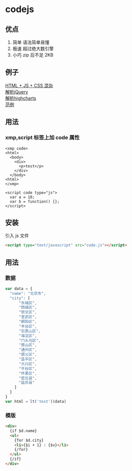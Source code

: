 # codejs

## 优点

1. 简单 语法简单易懂
2. 极速 超过绝大数引擎
3. 小巧 zip 后不足 2KB

## 例子

[HTML + JS + CSS 混杂](https://listen80.github.io/code-view/examples/)  
[解析jQuery](https://listen80.github.io/code-view/examples/jquery.html)  
[解析highcharts](https://listen80.github.io/code-view/examples/escape.html)  
[范例](https://listen80.github.io/code-view/examples/easy.html)

## 用法

### xmp,script 标签上加 code 属性

```
<xmp code>
<html>
  <body>
    <div>
      <p>test</p>
    </div>
  </body>
<html>
</xmp>
```

```
<script code type="js">
  var a = 10;
  var b = function() {};
</script>
```

## 安装

引入 js 文件

```html
<script type="text/javascript" src="code.js"></script>
```

## 用法

### 数据

```js
var data = {
  "name": "北京市",
  "city": [
      "东城区",
      "西城区",
      "崇文区",
      "宣武区",
      "朝阳区",
      "丰台区",
      "石景山区",
      "海淀区",
      "门头沟区",
      "房山区",
      "通州区",
      "顺义区",
      "昌平区",
      "大兴区",
      "平谷区",
      "怀柔区",
      "密云县",
      "延庆县"
    ]
  }
}
var html = lt('test')(data)
```

### 模版

```html
<div>
  {if $d.name}
  <ul>
    {for $d.city}
    <li>{$i + 1} : {$v}</li>
    {/for}
  </ul>
  {/if}
</div>
```
